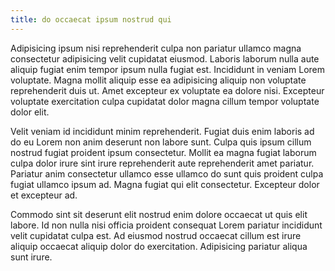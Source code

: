 ```yaml
---
title: do occaecat ipsum nostrud qui
---
```


Adipisicing ipsum nisi reprehenderit culpa non pariatur ullamco magna consectetur adipisicing velit cupidatat eiusmod. Laboris laborum nulla aute aliquip fugiat enim tempor ipsum nulla fugiat est. Incididunt in veniam Lorem voluptate. Magna mollit aliquip esse ea adipisicing aliquip non voluptate reprehenderit duis ut. Amet excepteur ex voluptate ea dolore nisi. Excepteur voluptate exercitation culpa cupidatat dolor magna cillum tempor voluptate dolor elit.

Velit veniam id incididunt minim reprehenderit. Fugiat duis enim laboris ad do eu Lorem non anim deserunt non labore sunt. Culpa quis ipsum cillum nostrud fugiat proident ipsum consectetur. Mollit ea magna fugiat laborum culpa dolor irure sint irure reprehenderit aute reprehenderit amet pariatur. Pariatur anim consectetur ullamco esse ullamco do sunt quis proident culpa fugiat ullamco ipsum ad. Magna fugiat qui elit consectetur. Excepteur dolor et excepteur ad.

Commodo sint sit deserunt elit nostrud enim dolore occaecat ut quis elit labore. Id non nulla nisi officia proident consequat Lorem pariatur incididunt velit cupidatat culpa est. Ad eiusmod nostrud occaecat cillum est irure aliquip occaecat aliquip dolor do exercitation. Adipisicing pariatur aliqua sunt irure.